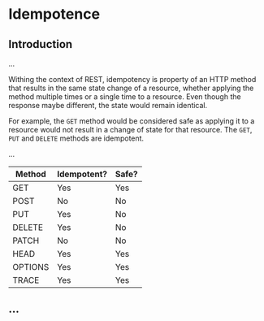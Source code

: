 # Idempotence

## Introduction

...


 Withing the context of REST, idempotency is property of an HTTP method that results in the same state change of a resource, whether 
 applying the method multiple times or a single time to a resource. Even though the response maybe different, the state would
 remain identical.
 
 For example, the `GET` method would be considered safe as applying it to a resource would not result in a change of state for that
 resource. The `GET`, `PUT` and `DELETE` methods are idempotent.


 ...


| Method  | Idempotent? | Safe? |
|---------|-------------|-------|
| GET     | Yes         | Yes   |
| POST    | No          | No    |
| PUT     | Yes         | No    |
| DELETE  | Yes         | No    |
| PATCH   | No          | No    |
| HEAD    | Yes         | Yes   |
| OPTIONS | Yes         | Yes   |
| TRACE   | Yes         | Yes   |

## ...



